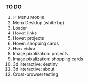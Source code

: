 ### TO DO

1. ✅ Menu Mobile
2. Menu Desktop (white bg)
2. Loader
3. Hover: links
4. Hover: projects
5. Hover: shopping cards
6. Hero video
7. Image pixalization: projects
8. Image pixalization: shopping cards
9. 3d interactive: destiny
10. 3d interactive: about
11. Cross-browser testing